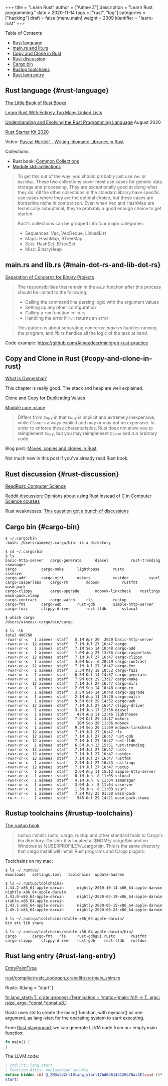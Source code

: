 +++
title = "Learn Rust"
author = ["Aimee Z"]
description = "Learn Rust programming."
date = 2020-11-14
tags = ["rust", "log"]
categories = ["hacking"]
draft = false
[menu.main]
  weight = 2009
  identifier = "learn-rust"
+++

<div class="ox-hugo-toc toc">
<div></div>

<div class="heading">Table of Contents</div>

- [Rust language](#rust-language)
- [main.rs and lib.rs](#main-dot-rs-and-lib-dot-rs)
- [Copy and Clone in Rust](#copy-and-clone-in-rust)
- [Rust discussion](#rust-discussion)
- [Cargo bin](#cargo-bin)
- [Rustup toolchains](#rustup-toolchains)
- [Rust lang entry](#rust-lang-entry)

</div>
<!--endtoc-->


## Rust language {#rust-language}

[The Little Book of Rust Books](https://lborb.github.io/book/)

[Learn Rust With Entirely Too Many Linked Lists](https://rust-unofficial.github.io/too-many-lists/index.html)

[Understanding and Evolving the Rust Programming Language](https://people.mpi-sws.org/~jung/phd/thesis-screen.pdf) August 2020

[Rust Starter Kit 2020](https://wiki.alopex.li/RustStarterKit2020)

Video: [Pascal Hertleif - Writing Idiomatic Libraries in Rust](https://www.youtube.com/watch?v=0zOg8%5FB71gE)

Collections:

-   Rust book: [Common Collections](https://doc.rust-lang.org/stable/book/ch08-00-common-collections.html)
-   [Module std::collections](https://doc.rust-lang.org/stable/std/collections/index.html)

> To get this out of the way: you should probably just use `Vec` or `HashMap`.
These two collections cover most use cases for generic data storage and processing.
They are exceptionally good at doing what they do.
All the other collections in the standard library have
specific use cases where they are the optimal choice,
but these cases are borderline niche in comparison.
Even when Vec and HashMap are technically suboptimal,
they're probably a good enough choice to get started.
>
> Rust's collections can be grouped into four major categories:
>
> - Sequences: Vec, VecDeque, LinkedList
> - Maps: HashMap, BTreeMap
> - Sets: HashSet, BTreeSet
> - Misc: BinaryHeap


## main.rs and lib.rs {#main-dot-rs-and-lib-dot-rs}

[Separation of Concerns for Binary Projects](https://doc.rust-lang.org/stable/book/ch12-03-improving-error-handling-and-modularity.html#separation-of-concerns-for-binary-projects)
> The responsibilities that remain in the `main` function after this process should be limited to the following:
>
> - Calling the command line parsing logic with the argument values
> - Setting up any other configuration
> - Calling a `run` function in lib.rs
> - Handling the error if `run` returns an error

> This pattern is about separating concerns: _main.rs_ handles running the program, and _lib.rs_ handles all the logic of the task at hand.

Code example: <https://github.com/Aimeedeer/minigrep-rust-practice>


## Copy and Clone in Rust {#copy-and-clone-in-rust}

[What Is Ownership?](https://doc.rust-lang.org/stable/book/ch04-01-what-is-ownership.html)

This chapter is really good. The stack and heap are well explained.

[Clone and Copy for Duplicating Values](https://doc.rust-lang.org/stable/book/appendix-03-derivable-traits.html?highlight=clone#clone-and-copy-for-duplicating-values)

[Module core::clone](https://doc.rust-lang.org/core/clone/index.html)

> Differs from `Copy` in that `Copy` is implicit and extremely inexpensive,
while `Clone` is always explicit and may or may not be expensive.
In order to enforce these characteristics, Rust does not allow you to reimplement `Copy`,
but you may reimplement `Clone` and run arbitrary code.

Blog post:
[Moves, copies and clones in Rust](https://hashrust.com/blog/moves-copies-and-clones-in-rust/)

Not much new in this post if you've already read Rust book.


## Rust discussion {#rust-discussion}

[ReadRust: Computer Science](https://readrust.net/computer-science)

[Reddit discussion: Opinions about using Rust instead of C in Computer Science courses](https://www.reddit.com/r/rust/comments/6nw22d/opinions%5Fabout%5Fusing%5Frust%5Finstead%5Fof%5Fc%5Fin/)

Rust weaknesses:
[This question got a bunch of discussions](https://www.reddit.com/r/rust/comments/jia2xn/what%5Fare%5Fsome%5Fof%5Frusts%5Fweaknesses%5Fas%5Fa%5Flanguage/)


## Cargo bin {#cargo-bin}

```shell
$ ~/.cargo/bin
-bash: /Users/aimeez/.cargo/bin: is a directory

$ cd ~/.cargo/bin
$ ls
basic-http-server	cargo-generate		diesel			rust-trending		ssmanager
cargo			cargo-make		lighthouse		rustc			ssserver
cargo-add		cargo-miri		makers			rustdoc			ssurl
cargo-casperlabs	cargo-rm		mdbook			rustfmt			wasm-pack
cargo-clippy		cargo-upgrade		mdbook-linkcheck	rustlings		wasm-pack.stamp
cargo-contract		cargo-watch		rls			rustup
cargo-fmt		cargo-web		rust-gdb		simple-http-server
cargo-fuzz		clippy-driver		rust-lldb		sslocal

$ which cargo
/Users/aimeez/.cargo/bin/cargo

$ ls -lh
total 496760
-rwxr-xr-x   1 aimeez  staff   5.1M Apr 26  2020 basic-http-server
-rwxr-xr-x  12 aimeez  staff   7.1M Jul 27 16:47 cargo
-rwxr-xr-x   1 aimeez  staff   7.1M Sep 14 10:48 cargo-add
-rwxr-xr-x   1 aimeez  staff   1.0M Aug 25 13:56 cargo-casperlabs
-rwxr-xr-x  12 aimeez  staff   7.1M Jul 27 16:47 cargo-clippy
-rwxr-xr-x   1 aimeez  staff   4.6M Nov  6 20:59 cargo-contract
-rwxr-xr-x  12 aimeez  staff   7.1M Jul 27 16:47 cargo-fmt
-rwxr-xr-x   1 aimeez  staff   1.3M May 18 18:52 cargo-fuzz
-rwxr-xr-x   1 aimeez  staff   6.5M Oct 14 14:37 cargo-generate
-rwxr-xr-x   1 aimeez  staff   7.9M Oct 29 13:17 cargo-make
-rwxr-xr-x  12 aimeez  staff   7.1M Jul 27 16:47 cargo-miri
-rwxr-xr-x   1 aimeez  staff   2.0M Sep 14 10:48 cargo-rm
-rwxr-xr-x   1 aimeez  staff   3.5M Sep 14 10:48 cargo-upgrade
-rwxr-xr-x   1 aimeez  staff   2.1M Aug 11 15:20 cargo-watch
-rwxr-xr-x   1 aimeez  staff   9.5M Oct 29 14:52 cargo-web
-rwxr-xr-x  12 aimeez  staff   7.1M Jul 27 16:47 clippy-driver
-rwxr-xr-x   1 aimeez  staff   3.1M Jun 17 12:56 diesel
-rwxr-xr-x   1 aimeez  staff    42M Aug 11 12:46 lighthouse
-rwxr-xr-x   1 aimeez  staff   7.9M Oct 29 13:17 makers
-rwxr-xr-x   1 aimeez  staff    10M Sep 20 11:06 mdbook
-rwxr-xr-x   1 aimeez  staff   9.3M Sep 20 11:09 mdbook-linkcheck
-rwxr-xr-x  12 aimeez  staff   7.1M Jul 27 16:47 rls
-rwxr-xr-x  12 aimeez  staff   7.1M Jul 27 16:47 rust-gdb
-rwxr-xr-x  12 aimeez  staff   7.1M Jul 27 16:47 rust-lldb
-rwxr-xr-x   1 aimeez  staff   6.5M Jun 13 15:51 rust-trending
-rwxr-xr-x  12 aimeez  staff   7.1M Jul 27 16:47 rustc
-rwxr-xr-x  12 aimeez  staff   7.1M Jul 27 16:47 rustdoc
-rwxr-xr-x  12 aimeez  staff   7.1M Jul 27 16:47 rustfmt
-rwxr-xr-x   1 aimeez  staff   2.7M Jul 27 16:43 rustlings
-rwxr-xr-x  12 aimeez  staff   7.1M Jul 27 16:47 rustup
-rwxr-xr-x   1 aimeez  staff   2.6M Aug 11 15:12 simple-http-server
-rwxr-xr-x   1 aimeez  staff   6.1M Jun  8 11:05 sslocal
-rwxr-xr-x   1 aimeez  staff   4.1M Jun  8 11:04 ssmanager
-rwxr-xr-x   1 aimeez  staff   3.9M Jun  8 11:04 ssserver
-rwxr-xr-x   1 aimeez  staff   1.3M Jun  8 11:03 ssurl
-rwxr-xr-x   1 aimeez  staff   7.2M May 23 01:28 wasm-pack
-rw-r--r--   1 aimeez  staff    54B Oct 29 14:21 wasm-pack.stamp
```


## Rustup toolchains {#rustup-toolchains}

[The rustup book](https://rust-lang.github.io/rustup/installation/index.html)
>rustup installs rustc, cargo, rustup and other standard tools
to Cargo's bin directory. On Unix it is located at $HOME/.cargo/bin
and on Windows at %USERPROFILE%\\.cargo\bin.
This is the same directory that cargo install will
install Rust programs and Cargo plugins.

Toolchains on my mac:

```shell
$ ls ~/.rustup/
downloads	settings.toml	toolchains	update-hashes

$ ls ~/.rustup/toolchains/
1.34.2-x86_64-apple-darwin		nightly-2019-10-14-x86_64-apple-darwin	nightly-x86_64-apple-darwin
1.41.0-x86_64-apple-darwin		nightly-2020-03-19-x86_64-apple-darwin	stable-x86_64-apple-darwin
1.43.1-x86_64-apple-darwin		nightly-2020-05-15-x86_64-apple-darwin
1.45.2-x86_64-apple-darwin		nightly-2020-08-23-x86_64-apple-darwin

$ ls ~/.rustup/toolchains/stable-x86_64-apple-darwin/
bin	etc	lib	share

$ ls ~/.rustup/toolchains/stable-x86_64-apple-darwin/bin/
cargo		cargo-fmt	rls		rust-gdbgui	rustc		rustfmt
cargo-clippy	clippy-driver	rust-gdb	rust-lldb	rustdoc
```


## Rust lang entry {#rust-lang-entry}

[EntryPointType](https://github.com/rust-lang/rust/blob/efbaa413061c2a6e52f06f00a60ee7830fcf3ea5/compiler/rustc%5Fpasses/src/entry.rs#L50-L76)

[rust/compiler/rustc\_codegen\_cranelift/src/main\_shim.rs](https://github.com/rust-lang/rust/blob/56293097f7f877f1350a6cd00f79d03132f16515/compiler/rustc%5Fcodegen%5Fcranelift/src/main%5Fshim.rs)

Rustc: #[lang = "start"]

[fn lang\_start<T: crate::process::Termination + 'static>(main: fn() -> T, argc: isize, argv: \*const \*const u8,)](https://github.com/rust-lang/rust/blob/master/library/std/src/rt.rs#L60)

Rustc uses std to create the main() function,
with mymain() as one argument,
as lang-start for the operating system
to start executing.

From [Rust playground](https://play.rust-lang.org/), we can generate LLVM code from
our empty main function:

```rust
fn main() {
}
```

The LLVM code:

```llvm
; std::rt::lang_start
; Function Attrs: nonlazybind uwtable
define hidden i64 @_ZN3std2rt10lang_start17hd0d6144126b78ac1E(void ()* nonnull %main, i64 %argc, i8** %argv) unnamed_addr #1 !dbg !42 {
start:
```